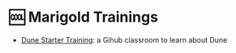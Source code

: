 # 🆒 Marigold Trainings

* [Dune Starter Training](https://classroom.github.com/a/XpenKOv6): a Gihub classroom to learn about Dune
